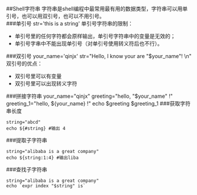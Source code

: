 ##Shell字符串
字符串是shell编程中最常用最有用的数据类型，字符串可以用单引号，也可以用双引号，也可以不用引号。  
###单引号
	str='this is a string'
单引号字符串的限制：  

- 单引号里的任何字符都会原样输出，单引号字符串中的变量是无效的；  
- 单引号字串中不能出现单引号（对单引号使用转义符后也不行）。

###双引号
	your_name='qinjx'
	str="Hello, I know your are \"$your_name\"! \n"
双引号的优点：  

- 双引号里可以有变量  
- 双引号里可以出现转义字符

###拼接字符串
	your_name="qinjx"
	greeting="hello, "$your_name" !"
	greeting_1="hello, ${your_name} !"
	echo $greeting $greeting_1
###获取字符串长度
```
string="abcd"
echo ${#string} #输出 4
```
###提取子字符串
```
string="alibaba is a great company"
echo ${string:1:4} #输出liba
```
###查找子字符串
```
string="alibaba is a great company"
echo `expr index "$string" is`
```